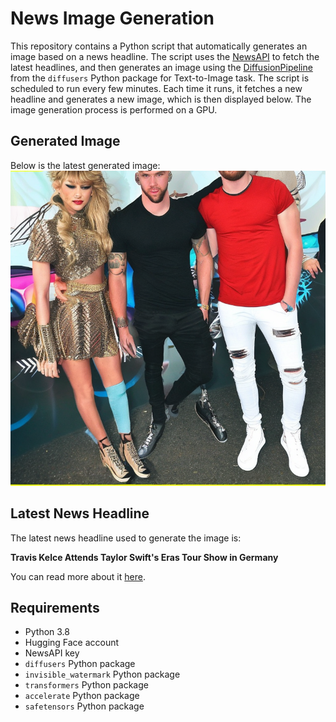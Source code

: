 # News Image Generation
This repository contains a Python script that automatically generates an image based on a news headline. The script uses the [NewsAPI](https://newsapi.org/) to fetch the latest headlines, and then generates an image using the [DiffusionPipeline](https://github.com/huggingface/diffusers) from the `diffusers` Python package for Text-to-Image task.
The script is scheduled to run every few minutes. Each time it runs, it fetches a new headline and generates a new image, which is then displayed below. The image generation process is performed on a GPU.

## Generated Image
Below is the latest generated image:
![Generated Image](image.png)

## Latest News Headline
The latest news headline used to generate the image is:

**Travis Kelce Attends Taylor Swift's Eras Tour Show in Germany**

You can read more about it [here](https://news.google.com/rss/articles/CBMiXGh0dHBzOi8vd3d3LmV0b25saW5lLmNvbS90cmF2aXMta2VsY2UtYXR0ZW5kcy10YXlsb3Itc3dpZnRzLWVyYXMtdG91ci1zaG93LWluLWdlcm1hbnktMjI5Mjk40gFgaHR0cHM6Ly93d3cuZXRvbmxpbmUuY29tL3RyYXZpcy1rZWxjZS1hdHRlbmRzLXRheWxvci1zd2lmdHMtZXJhcy10b3VyLXNob3ctaW4tZ2VybWFueS0yMjkyOTg_YW1w?oc=5).

## Requirements
- Python 3.8
- Hugging Face account
- NewsAPI key
- `diffusers` Python package
- `invisible_watermark` Python package
- `transformers` Python package
- `accelerate` Python package
- `safetensors` Python package
